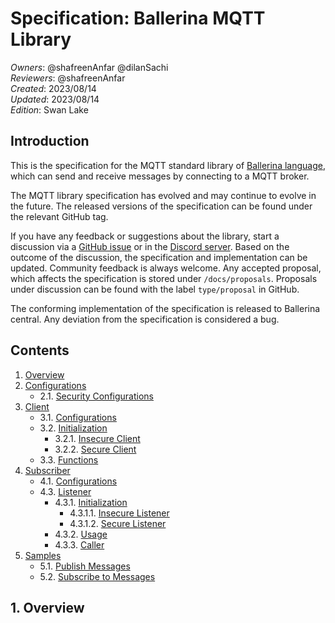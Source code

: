 # Specification: Ballerina MQTT Library

_Owners_: @shafreenAnfar @dilanSachi    
_Reviewers_: @shafreenAnfar  
_Created_: 2023/08/14    
_Updated_: 2023/08/14   
_Edition_: Swan Lake

## Introduction
This is the specification for the MQTT standard library of [Ballerina language](https://ballerina.io/), which can send and receive messages by connecting to a MQTT broker.

The MQTT library specification has evolved and may continue to evolve in the future. The released versions of the specification can be found under the relevant GitHub tag.

If you have any feedback or suggestions about the library, start a discussion via a [GitHub issue](https://github.com/ballerina-platform/ballerina-standard-library/issues) or in the [Discord server](https://discord.gg/ballerinalang). Based on the outcome of the discussion, the specification and implementation can be updated. Community feedback is always welcome. Any accepted proposal, which affects the specification is stored under `/docs/proposals`. Proposals under discussion can be found with the label `type/proposal` in GitHub.

The conforming implementation of the specification is released to Ballerina central. Any deviation from the specification is considered a bug.

## Contents
1. [Overview](#1-overview)
2. [Configurations](#2-configurations)
    *  2.1. [Security Configurations](#21-security-configurations)
3. [Client](#3-producer)
    *  3.1. [Configurations](#31-configurations)
    *  3.2. [Initialization](#32-initialization)
        *    3.2.1. [Insecure Client](#321-insecure-client)
        *    3.2.2. [Secure Client](#322-secure-client)
    *  3.3. [Functions](#33-functions)
4. [Subscriber](#4-consumer)
    *  4.1. [Configurations](#41-configurations)
    *  4.3. [Listener](#43-listener)
        *  4.3.1. [Initialization](#431-initialization)
            *  4.3.1.1. [Insecure Listener](#4311-insecure-listener)
            *  4.3.1.2. [Secure Listener](#4312-secure-listener)
        *  4.3.2. [Usage](#432-usage)
        *  4.3.3. [Caller](#433-caller)
5. [Samples](#5-samples)
    *  5.1. [Publish Messages](#51-produce-messages)
    *  5.2. [Subscribe to Messages](#52-consume-messages)

## 1. Overview
